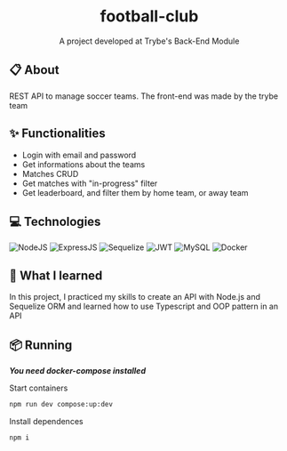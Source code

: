 <h1 align="center" height="700">
  football-club
</h1>

<p align="center">
  A project developed at Trybe's Back-End Module
</p>

## 📋 About
REST API to manage soccer teams. The front-end was made by the trybe team

## ✨ Functionalities 
- Login with email and password
- Get informations about the teams
- Matches CRUD
- Get matches with "in-progress" filter
- Get leaderboard, and filter them by home team, or away team

## 💻 Technologies
![NodeJS](https://img.shields.io/badge/Node.js-43853D?style=for-the-badge&logo=node.js&logoColor=white)
![ExpressJS](https://img.shields.io/badge/Express.js-black?style=for-the-badge&logo=express)
![Sequelize](https://img.shields.io/badge/Sequelize-0C3E6F?style=for-the-badge&logo=sequelize)
![JWT](https://img.shields.io/badge/JWT-fb015b?style=for-the-badge&logo=JSONWebTokens)
![MySQL](https://img.shields.io/badge/MySQL-1C1C1C?style=for-the-badge&logo=mysql)
![Docker](https://img.shields.io/badge/docker%20-%230db7ed.svg?&style=for-the-badge&logo=docker&logoColor=white)

## 🧠 What I learned
In this project, I practiced my skills to create an API with Node.js and Sequelize ORM and learned how to use Typescript and OOP pattern in an API

## 📦 Running

**_You need docker-compose installed_**

Start containers
```bash
npm run dev compose:up:dev
```
Install dependences
```bash
npm i
```
